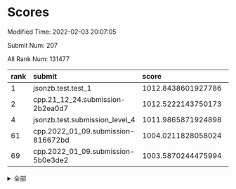 # Scores

Modified Time: 2022-02-03 20:07:05

Submit Num: 207

All Rank Num: 131477

| rank |               submit               |       score        |       sigma        | pk_num |
| :--- | :--------------------------------- | :----------------- | :----------------- | :----- |
| 1    | jsonzb.test.test_1                 | 1012.8438601927786 | 0.8184176456203522 | 2536   |
| 2    | cpp.21_12_24.submission-2b2ea0d7   | 1012.5222143750173 | 0.8480887753055054 | 2542   |
| 4    | jsonzb.test.submission_level_4     | 1011.9865871924898 | 0.7883202776275279 | 2539   |
| 61   | cpp.2022_01_09.submission-816672bd | 1004.0211828058024 | 0.7195018984062855 | 2536   |
| 69   | cpp.2022_01_09.submission-5b0e3de2 | 1003.5870244475994 | 0.698502962538114  | 2549   |


<details>
<summary>全部</summary>

| rank |                 submit                 |       score        |       sigma        | pk_num |
| :--- | :------------------------------------- | :----------------- | :----------------- | :----- |
| 1    | jsonzb.test.test_1                     | 1012.8438601927786 | 0.8184176456203522 | 2536   |
| 2    | cpp.21_12_24.submission-2b2ea0d7       | 1012.5222143750173 | 0.8480887753055054 | 2542   |
| 3    | gobigger.level_3.submission_level_3_18 | 1012.2050338038642 | 0.7867824183059202 | 2544   |
| 4    | jsonzb.test.submission_level_4         | 1011.9865871924898 | 0.7883202776275279 | 2539   |
| 5    | gobigger.level_3.submission_level_3_3  | 1011.6477933698164 | 0.7961101672175144 | 2541   |
| 6    | gobigger.level_3.submission_level_3_13 | 1011.4738510755762 | 0.7814968103238925 | 2537   |
| 7    | gobigger.level_3.submission_level_3_26 | 1011.2851916887005 | 0.781768932848873  | 2542   |
| 8    | gobigger.level_3.submission_level_3_14 | 1011.1796940226149 | 0.7874354261203799 | 2542   |
| 9    | gobigger.level_3.submission_level_3_9  | 1011.0742085708758 | 0.7851271874577054 | 2542   |
| 10   | gobigger.level_3.submission_level_3_21 | 1011.043968155093  | 0.7700219122776979 | 2539   |
| 11   | gobigger.level_3.submission_level_3_34 | 1010.9700240079096 | 0.771202051133068  | 2543   |
| 12   | gobigger.level_3.submission_level_3_25 | 1010.8420495069035 | 0.7724375453356982 | 2537   |
| 13   | gobigger.level_3.submission_level_3_35 | 1010.8379955770992 | 0.7872505219374825 | 2546   |
| 14   | gobigger.level_3.submission_level_3_49 | 1010.8174531755907 | 0.804855795721341  | 2538   |
| 15   | gobigger.level_3.submission_level_3_32 | 1010.7871171715747 | 0.7770994309477598 | 2540   |
| 16   | gobigger.level_3.submission_level_3_38 | 1010.70635710868   | 0.7420993951853803 | 2543   |
| 17   | gobigger.level_3.submission_level_3_20 | 1010.5856532656423 | 0.7629179249100212 | 2535   |
| 18   | gobigger.level_3.submission_level_3_48 | 1010.5681735585287 | 0.77563404431393   | 2540   |
| 19   | gobigger.level_3.submission_level_3_4  | 1010.501034167817  | 0.7690175560774031 | 2542   |
| 20   | gobigger.level_3.submission_level_3_30 | 1010.4894964811004 | 0.7641221047213617 | 2535   |
| 21   | gobigger.level_3.submission_level_3_16 | 1010.4859253222502 | 0.7684608449465633 | 2542   |
| 22   | gobigger.level_3.submission_level_3_40 | 1010.4753057963126 | 0.7848928596041758 | 2537   |
| 23   | gobigger.level_3.submission_level_3_15 | 1010.4273958390692 | 0.7584334060033934 | 2540   |
| 24   | gobigger.level_3.submission_level_3_10 | 1010.369746570125  | 0.7564384231515233 | 2539   |
| 25   | gobigger.level_3.submission_level_3_46 | 1010.3008931229581 | 0.7640822947663822 | 2542   |
| 26   | gobigger.level_3.submission_level_3_6  | 1010.3006586355251 | 0.755830447677538  | 2543   |
| 27   | gobigger.level_3.submission_level_3_37 | 1010.1687755000742 | 0.7484424236555898 | 2540   |
| 28   | gobigger.level_3.submission_level_3_28 | 1010.0502238884119 | 0.7384068741105462 | 2542   |
| 29   | gobigger.level_3.submission_level_3_44 | 1010.0440483855676 | 0.7504796423666291 | 2541   |
| 30   | gobigger.level_3.submission_level_3_41 | 1010.0200508933483 | 0.7435744798275447 | 2533   |
| 31   | gobigger.level_3.submission_level_3_5  | 1010.0080463813587 | 0.7645930275774875 | 2545   |
| 32   | gobigger.level_3.submission_level_3_22 | 1009.9625467992659 | 0.7637657493153933 | 2542   |
| 33   | gobigger.level_3.submission_level_3_31 | 1009.9453239178371 | 0.7686337139486947 | 2536   |
| 34   | gobigger.level_3.submission_level_3_0  | 1009.869877898338  | 0.7725882358725896 | 2539   |
| 35   | gobigger.level_3.submission_level_3_23 | 1009.8353811782448 | 0.7489754737686193 | 2541   |
| 36   | gobigger.level_3.submission_level_3_36 | 1009.8255128140466 | 0.7591942246793099 | 2539   |
| 37   | gobigger.level_3.submission_level_3_29 | 1009.8072361909358 | 0.7570164835785023 | 2535   |
| 38   | gobigger.level_3.submission_level_3_19 | 1009.7416243406807 | 0.7613744639764644 | 2546   |
| 39   | gobigger.level_3.submission_level_3_17 | 1009.5843925172574 | 0.7635703512165752 | 2543   |
| 40   | gobigger.level_3.submission_level_3_7  | 1009.5026997516694 | 0.7736607809486491 | 2544   |
| 41   | gobigger.level_3.submission_level_3_24 | 1009.4929992651915 | 0.7749401272250968 | 2537   |
| 42   | gobigger.level_3.submission_level_3_33 | 1009.4702735207421 | 0.7596740567901428 | 2544   |
| 43   | gobigger.level_3.submission_level_3_27 | 1009.4192572152473 | 0.7562662584250813 | 2539   |
| 44   | gobigger.level_3.submission_level_3_47 | 1009.4176635273938 | 0.7541907732930028 | 2540   |
| 45   | gobigger.level_3.submission_level_3_2  | 1009.3038917388938 | 0.7330854352084978 | 2540   |
| 46   | gobigger.level_3.submission_level_3_12 | 1009.2482132527771 | 0.7514781239897624 | 2543   |
| 47   | gobigger.level_3.submission_level_3_43 | 1009.1249639362917 | 0.7538460374785242 | 2540   |
| 48   | gobigger.level_3.submission_level_3_8  | 1009.1173950173003 | 0.751494476486552  | 2543   |
| 49   | gobigger.level_3.submission_level_3_39 | 1009.1114802252646 | 0.7741473845231903 | 2542   |
| 50   | gobigger.level_3.submission_level_3_42 | 1008.84891470416   | 0.745020632056332  | 2539   |
| 51   | gobigger.level_3.submission_level_3_11 | 1008.6570533020737 | 0.7609715831554277 | 2543   |
| 52   | gobigger.level_3.submission_level_3_1  | 1008.523488236414  | 0.7463260843142502 | 2539   |
| 53   | gobigger.level_3.submission_level_3_45 | 1007.7075163720597 | 0.7259213667409036 | 2546   |
| 54   | gobigger.level_1.submission_level_1_32 | 1005.8988961843619 | 0.7377070853742617 | 2537   |
| 55   | gobigger.level_1.submission_level_1_5  | 1004.5994379154781 | 0.7248626571646107 | 2543   |
| 56   | gobigger.level_1.submission_level_1_18 | 1004.3551944987656 | 0.7189684309233906 | 2540   |
| 57   | gobigger.level_1.submission_level_1_10 | 1004.3453766234568 | 0.7155557394219025 | 2542   |
| 58   | gobigger.level_1.submission_level_1_6  | 1004.3247676598694 | 0.7316686704642704 | 2538   |
| 59   | gobigger.level_1.submission_level_1_33 | 1004.1660784723703 | 0.7079508252474788 | 2538   |
| 60   | gobigger.level_1.submission_level_1_8  | 1004.0434875849427 | 0.7255762696793904 | 2545   |
| 61   | cpp.2022_01_09.submission-816672bd     | 1004.0211828058024 | 0.7195018984062855 | 2536   |
| 62   | gobigger.level_1.submission_level_1_23 | 1003.9789080957195 | 0.7361204906563186 | 2536   |
| 63   | gobigger.level_1.submission_level_1_30 | 1003.8770990181405 | 0.7224738619843338 | 2539   |
| 64   | gobigger.level_1.submission_level_1_21 | 1003.8645105792202 | 0.7292201085199348 | 2532   |
| 65   | gobigger.level_1.submission_level_1_20 | 1003.8315993244586 | 0.734119122488886  | 2540   |
| 66   | gobigger.level_1.submission_level_1_4  | 1003.7161922583197 | 0.7137437091810989 | 2541   |
| 67   | gobigger.level_1.submission_level_1_48 | 1003.6380577509273 | 0.7201320707263044 | 2541   |
| 68   | gobigger.level_1.submission_level_1_43 | 1003.598223630206  | 0.7116408068599643 | 2541   |
| 69   | cpp.2022_01_09.submission-5b0e3de2     | 1003.5870244475994 | 0.698502962538114  | 2549   |
| 70   | gobigger.level_1.submission_level_1_31 | 1003.5656768158648 | 0.7214645045470849 | 2541   |
| 71   | gobigger.level_1.submission_level_1_29 | 1003.5571381897308 | 0.7127928780270515 | 2540   |
| 72   | gobigger.level_1.submission_level_1_35 | 1003.5477223360241 | 0.7153586462289796 | 2543   |
| 73   | gobigger.level_1.submission_level_1_28 | 1003.5151886781358 | 0.7179170352143263 | 2539   |
| 74   | gobigger.level_1.submission_level_1_12 | 1003.4861371839927 | 0.7146809576643567 | 2539   |
| 75   | gobigger.level_1.submission_level_1_26 | 1003.4040067985204 | 0.7163653903083617 | 2540   |
| 76   | gobigger.level_1.submission_level_1_7  | 1003.3775167909828 | 0.7073535110405228 | 2542   |
| 77   | gobigger.level_1.submission_level_1_49 | 1003.3688967958444 | 0.7248514611324429 | 2544   |
| 78   | gobigger.level_1.submission_level_1_9  | 1003.3672580045036 | 0.7132177066233005 | 2540   |
| 79   | gobigger.level_1.submission_level_1_13 | 1003.2353498724538 | 0.7137344338229438 | 2543   |
| 80   | gobigger.level_1.submission_level_1_15 | 1003.2114031614544 | 0.7308711187238298 | 2540   |
| 81   | gobigger.level_1.submission_level_1_41 | 1003.2044110020018 | 0.7190535205268586 | 2538   |
| 82   | gobigger.level_1.submission_level_1_14 | 1003.142675129349  | 0.7182380601611911 | 2541   |
| 83   | gobigger.level_1.submission_level_1_40 | 1003.1239849362213 | 0.7199432650362904 | 2539   |
| 84   | gobigger.level_1.submission_level_1_11 | 1003.1205686119961 | 0.7076522862741079 | 2539   |
| 85   | gobigger.level_1.submission_level_1_19 | 1003.1141885046553 | 0.7105021580281894 | 2540   |
| 86   | gobigger.level_1.submission_level_1_25 | 1003.1130716321412 | 0.701203971088873  | 2542   |
| 87   | gobigger.level_1.submission_level_1_38 | 1003.1120324298493 | 0.7178136479960843 | 2544   |
| 88   | gobigger.level_1.submission_level_1_45 | 1003.0714388421943 | 0.7174738671408631 | 2538   |
| 89   | gobigger.level_1.submission_level_1_37 | 1003.0087569490647 | 0.7129319209125226 | 2542   |
| 90   | gobigger.level_1.submission_level_1_16 | 1002.9873268370449 | 0.7171444799784903 | 2539   |
| 91   | gobigger.level_1.submission_level_1_34 | 1002.9729814656108 | 0.7193004282285723 | 2544   |
| 92   | gobigger.level_1.submission_level_1_1  | 1002.9254085360553 | 0.7103530598177225 | 2539   |
| 93   | gobigger.level_1.submission_level_1_42 | 1002.9224964388906 | 0.7180500576687718 | 2541   |
| 94   | gobigger.level_1.submission_level_1_27 | 1002.894154243833  | 0.7148636032951323 | 2540   |
| 95   | gobigger.level_1.submission_level_1_24 | 1002.8630794386228 | 0.710591029444844  | 2539   |
| 96   | gobigger.level_1.submission_level_1_22 | 1002.832998513765  | 0.7328666406849051 | 2539   |
| 97   | gobigger.level_1.submission_level_1_47 | 1002.7852879069466 | 0.7251610716148567 | 2540   |
| 98   | gobigger.level_1.submission_level_1_2  | 1002.7693844778105 | 0.7131481857244337 | 2542   |
| 99   | gobigger.level_1.submission_level_1_36 | 1002.6826564113971 | 0.7123679124981415 | 2544   |
| 100  | gobigger.level_1.submission_level_1_17 | 1002.5024655622112 | 0.7243276362238191 | 2537   |
| 101  | gobigger.level_1.submission_level_1_0  | 1002.4225168975962 | 0.717377751621119  | 2536   |
| 102  | gobigger.level_1.submission_level_1_39 | 1002.3682943494224 | 0.7155810860749441 | 2535   |
| 103  | gobigger.level_1.submission_level_1_44 | 1002.308843780095  | 0.7132005144216189 | 2543   |
| 104  | gobigger.level_1.submission_level_1_3  | 1002.272772744206  | 0.7096518595175416 | 2537   |
| 105  | gobigger.level_1.submission_level_1_46 | 1002.0536706909635 | 0.7242290415638478 | 2538   |
| 106  | gobigger.random.submission_random_7    | 997.1767476606221  | 0.7175876379662275 | 2538   |
| 107  | gobigger.random.submission_random_36   | 996.9359845506419  | 0.7048944100078475 | 2543   |
| 108  | gobigger.random.submission_random_1    | 996.8581518642943  | 0.7045067946885746 | 2543   |
| 109  | gobigger.random.submission_random_6    | 996.7824236850219  | 0.715367657198299  | 2538   |
| 110  | gobigger.random.submission_random_5    | 996.6866094617593  | 0.7029185934278187 | 2539   |
| 111  | gobigger.random.submission_random_18   | 996.5632296879996  | 0.7073856456001105 | 2537   |
| 112  | gobigger.random.submission_random_37   | 996.5448883918954  | 0.711096760869341  | 2546   |
| 113  | gobigger.random.submission_random_41   | 996.451225273785   | 0.7136145586935073 | 2541   |
| 114  | gobigger.random.submission_random_25   | 996.4441885819249  | 0.7108524523797389 | 2543   |
| 115  | gobigger.random.submission_random_12   | 996.4345079919527  | 0.6970088208171382 | 2538   |
| 116  | gobigger.random.submission_random_10   | 996.4111626552448  | 0.7060490569540239 | 2544   |
| 117  | gobigger.random.submission_random_27   | 996.3762143724801  | 0.703669349449527  | 2536   |
| 118  | gobigger.random.submission_random_40   | 996.0714993264284  | 0.7083136301516668 | 2537   |
| 119  | gobigger.random.submission_random_24   | 996.0657649336986  | 0.7141314031535392 | 2539   |
| 120  | gobigger.random.submission_random_35   | 996.0480492554295  | 0.7120311123129215 | 2547   |
| 121  | gobigger.random.submission_random_38   | 996.0373619541705  | 0.7025056366778829 | 2538   |
| 122  | gobigger.random.submission_random_16   | 996.0179368209357  | 0.7066848718955742 | 2544   |
| 123  | gobigger.random.submission_random_2    | 996.0161186005124  | 0.7028277869867745 | 2538   |
| 124  | gobigger.random.submission_random_14   | 996.0097678282415  | 0.7037429826743891 | 2539   |
| 125  | gobigger.random.submission_random_33   | 995.9963420030928  | 0.7073591617294135 | 2547   |
| 126  | gobigger.random.submission_random_28   | 995.9519484166302  | 0.7266167405810124 | 2540   |
| 127  | gobigger.random.submission_random_29   | 995.9159759871221  | 0.7091436109573626 | 2543   |
| 128  | gobigger.random.submission_random_30   | 995.8913747235846  | 0.702935720662244  | 2536   |
| 129  | gobigger.random.submission_random_48   | 995.7488586059212  | 0.7051033893333576 | 2538   |
| 130  | gobigger.random.submission_random_22   | 995.6778692725079  | 0.7115118155976681 | 2541   |
| 131  | gobigger.random.submission_random_31   | 995.624732307897   | 0.7043654630736884 | 2538   |
| 132  | gobigger.random.submission_random_39   | 995.6070510067221  | 0.7242861811009587 | 2538   |
| 133  | gobigger.random.submission_random_34   | 995.570339495359   | 0.7087473832016188 | 2548   |
| 134  | gobigger.random.submission_random_46   | 995.5696278258476  | 0.7301527517196269 | 2540   |
| 135  | gobigger.random.submission_random_47   | 995.5406993580215  | 0.7175494869638892 | 2541   |
| 136  | gobigger.random.submission_random_26   | 995.5347809234236  | 0.7096006606443759 | 2539   |
| 137  | gobigger.random.submission_random_19   | 995.4907159625478  | 0.7022233692552884 | 2538   |
| 138  | gobigger.random.submission_random_44   | 995.4473694563765  | 0.7064000855506376 | 2546   |
| 139  | gobigger.random.submission_random_45   | 995.4337795099859  | 0.7124709301652742 | 2542   |
| 140  | gobigger.random.submission_random_8    | 995.4232623752453  | 0.7045691368171577 | 2536   |
| 141  | gobigger.random.submission_random_32   | 995.4226575099867  | 0.7172943625087592 | 2540   |
| 142  | gobigger.random.submission_random_20   | 995.3366272298181  | 0.7080291432696382 | 2546   |
| 143  | gobigger.random.submission_random_0    | 995.3045017250979  | 0.7243303126402131 | 2541   |
| 144  | gobigger.random.submission_random_42   | 995.244873374469   | 0.731495583152245  | 2544   |
| 145  | gobigger.random.submission_random_13   | 995.2144189694005  | 0.70701586312233   | 2540   |
| 146  | gobigger.random.submission_random_11   | 995.2071580311376  | 0.7171786438953865 | 2541   |
| 147  | gobigger.random.submission_random_49   | 995.1912931049786  | 0.7120906158833799 | 2541   |
| 148  | gobigger.random.submission_random_43   | 995.1048931058592  | 0.7073420544675453 | 2546   |
| 149  | gobigger.random.submission_random_15   | 995.0868197464556  | 0.7204377847455439 | 2538   |
| 150  | gobigger.random.submission_random_4    | 995.0366342774333  | 0.7130784301498565 | 2540   |
| 151  | gobigger.random.submission_random_3    | 995.0162372352412  | 0.7097796778021008 | 2541   |
| 152  | gobigger.random.submission_random_9    | 994.724546770149   | 0.7048661730043078 | 2540   |
| 153  | gobigger.random.submission_random_17   | 994.7174133753439  | 0.7070639240834674 | 2540   |
| 154  | gobigger.random.submission_random_23   | 994.4172235188207  | 0.7250746364318457 | 2544   |
| 155  | gobigger.random.submission_random_21   | 994.14969258042    | 0.7289519403019832 | 2531   |
| 156  | gobigger.level_2.submission_level_2_16 | 993.5481573558434  | 0.7290941971233172 | 2540   |
| 157  | gobigger.level_2.submission_level_2_30 | 993.3650440651173  | 0.7289822812787587 | 2542   |
| 158  | gobigger.level_2.submission_level_2_20 | 993.2785106915105  | 0.7254332331931178 | 2542   |
| 159  | gobigger.level_2.submission_level_2_9  | 993.1194976545133  | 0.727844874921257  | 2541   |
| 160  | gobigger.level_2.submission_level_2_17 | 993.0794718470295  | 0.7394470089687817 | 2541   |
| 161  | gobigger.level_2.submission_level_2_33 | 992.8516305832819  | 0.7540286136956319 | 2542   |
| 162  | gobigger.level_2.submission_level_2_3  | 992.8440337342766  | 0.7338042542666526 | 2534   |
| 163  | gobigger.level_2.submission_level_2_7  | 992.8189221551531  | 0.7421257851076317 | 2544   |
| 164  | gobigger.level_2.submission_level_2_27 | 992.8116833954851  | 0.7363703710036017 | 2543   |
| 165  | gobigger.level_2.submission_level_2_40 | 992.7911922546457  | 0.7370014489473172 | 2548   |
| 166  | gobigger.level_2.submission_level_2_41 | 992.7481587709696  | 0.7303460978567615 | 2547   |
| 167  | gobigger.level_2.submission_level_2_47 | 992.744165723257   | 0.7445733646226307 | 2545   |
| 168  | gobigger.level_2.submission_level_2_15 | 992.6772398016589  | 0.7517762845878487 | 2536   |
| 169  | gobigger.level_2.submission_level_2_0  | 992.5998667121479  | 0.738087287199865  | 2541   |
| 170  | gobigger.level_2.submission_level_2_14 | 992.597621048573   | 0.752222989900854  | 2541   |
| 171  | gobigger.level_2.submission_level_2_6  | 992.4934120615287  | 0.7430520610595893 | 2539   |
| 172  | gobigger.level_2.submission_level_2_1  | 992.4868084224235  | 0.7368081154763667 | 2541   |
| 173  | gobigger.level_2.submission_level_2_31 | 992.4472322744637  | 0.7389698712816988 | 2543   |
| 174  | gobigger.level_2.submission_level_2_24 | 992.4372264586275  | 0.7440390725107949 | 2534   |
| 175  | gobigger.level_2.submission_level_2_46 | 992.3600489497758  | 0.7476825593083044 | 2544   |
| 176  | gobigger.level_2.submission_level_2_11 | 992.3314408732037  | 0.7332800697420329 | 2542   |
| 177  | gobigger.level_2.submission_level_2_28 | 992.2737864372278  | 0.7370525952484528 | 2543   |
| 178  | gobigger.level_2.submission_level_2_13 | 992.2499853915313  | 0.7344694918294516 | 2542   |
| 179  | gobigger.level_2.submission_level_2_22 | 992.2125420525707  | 0.7648696648699363 | 2534   |
| 180  | gobigger.level_2.submission_level_2_34 | 992.0311247244873  | 0.7387516430354972 | 2549   |
| 181  | gobigger.level_2.submission_level_2_10 | 992.0171417033081  | 0.7508946779793328 | 2540   |
| 182  | gobigger.level_2.submission_level_2_18 | 992.0071812070216  | 0.7586119941014571 | 2539   |
| 183  | gobigger.level_2.submission_level_2_8  | 991.9825475750735  | 0.747219499295718  | 2537   |
| 184  | gobigger.level_2.submission_level_2_42 | 991.9641161478341  | 0.7370625071140439 | 2545   |
| 185  | gobigger.level_2.submission_level_2_25 | 991.9270351342633  | 0.7404191627080222 | 2538   |
| 186  | gobigger.level_2.submission_level_2_43 | 991.8741276375433  | 0.729738026429342  | 2542   |
| 187  | gobigger.level_2.submission_level_2_4  | 991.784490666532   | 0.7399003602951751 | 2543   |
| 188  | gobigger.level_2.submission_level_2_2  | 991.7505714202382  | 0.7584095924381249 | 2539   |
| 189  | gobigger.level_2.submission_level_2_44 | 991.7423490606399  | 0.7577236939333333 | 2541   |
| 190  | gobigger.level_2.submission_level_2_48 | 991.6626548800858  | 0.745508102227316  | 2539   |
| 191  | gobigger.level_2.submission_level_2_36 | 991.5039164907868  | 0.7428023708968544 | 2542   |
| 192  | gobigger.level_2.submission_level_2_5  | 991.4868413085858  | 0.7310615298205297 | 2539   |
| 193  | gobigger.level_2.submission_level_2_19 | 991.4832226605583  | 0.7495298112742791 | 2540   |
| 194  | gobigger.level_2.submission_level_2_49 | 991.4454493186983  | 0.7486033097194645 | 2542   |
| 195  | gobigger.level_2.submission_level_2_35 | 991.4348762490366  | 0.7457804740129271 | 2541   |
| 196  | gobigger.level_2.submission_level_2_38 | 991.4250260725458  | 0.7554044231699222 | 2546   |
| 197  | gobigger.level_2.submission_level_2_39 | 991.3648164574244  | 0.7475997511386115 | 2537   |
| 198  | gobigger.level_2.submission_level_2_29 | 991.3331755479026  | 0.7372012826107982 | 2541   |
| 199  | gobigger.level_2.submission_level_2_12 | 991.2802438522402  | 0.7567743756881107 | 2542   |
| 200  | gobigger.level_2.submission_level_2_45 | 991.0940703506069  | 0.7566351684696093 | 2546   |
| 201  | gobigger.level_2.submission_level_2_37 | 991.0181703027699  | 0.7541916073004372 | 2540   |
| 202  | gobigger.level_2.submission_level_2_32 | 990.7872109229207  | 0.7474338096155002 | 2541   |
| 203  | gobigger.level_2.submission_level_2_23 | 990.661392834501   | 0.7825993778439864 | 2540   |
| 204  | gobigger.level_2.submission_level_2_26 | 990.1877830046234  | 0.7961264393412194 | 2542   |
| 205  | gobigger.level_2.submission_level_2_21 | 989.8282252396667  | 0.7537827317137942 | 2542   |
| 206  | gobigger.none.submission_none_0        | 977.1391577034732  | 1.4153436088900553 | 2542   |
| 207  | gobigger.none.submission_none_1        | 975.1837158968965  | 1.5422020086229633 | 2543   |

</details>